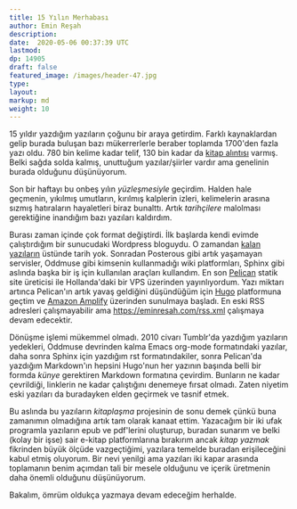 ```yaml
---
title: 15 Yılın Merhabası
author: Emin Reşah
description: 
date:  2020-05-06 00:37:39 UTC
lastmod: 
dp: 14905
draft: false
featured_image: /images/header-47.jpg
type: 
layout: 
markup: md
weight: 10
---
```


15 yıldır yazdığım yazıların çoğunu bir araya getirdim. Farklı kaynaklardan gelip burada buluşan bazı mükerrerlerle beraber toplamda 1700'den fazla yazı oldu. 780 bin kelime kadar telif, 130 bin kadar da [kitap alıntısı](https://eminresah.com/okunandan-kalan) varmış. Belki sağda solda kalmış, unuttuğum yazılar/şiirler vardır ama genelinin burada olduğunu düşünüyorum. 

Son bir haftayı bu onbeş yılın *yüzleşmesiyle* geçirdim. Halden hale geçmenin, yıkılmış umutların, kırılmış kalplerin izleri, kelimelerin arasına sızmış hatıraların hayaletleri biraz bunalttı. Artık *tarihçilere* malolması gerektiğine inandığım bazı yazıları kaldırdım.  

Burası zaman içinde çok format değiştirdi. İlk başlarda kendi evimde çalıştırdığım bir sunucudaki Wordpress bloguydu. O zamandan [kalan yazıların](https://eminresah.com/devrik-yazilar/) üstünde tarih yok. Sonradan Posterous gibi artık yaşamayan servisler, Oddmuse gibi kimsenin kullanmadığı wiki platformları, Sphinx gibi aslında başka bir iş için kullanılan araçları kullandım. En son [Pelican](https://getpelican.com) statik site üreticisi ile Hollanda'daki bir VPS üzerinden yayınlıyordum. Yazı miktarı artınca Pelican'ın artık yavaş geldiğini düşündüğüm için [Hugo](https://gohugo.io) platformuna geçtim ve [Amazon Amplify](https://aws.amazon.com/amplify/) üzerinden sunulmaya başladı. En eski RSS adresleri çalışmayabilir ama https://eminresah.com/rss.xml çalışmaya devam edecektir.  

Dönüşme işlemi mükemmel olmadı. 2010 civarı Tumblr'da yazdığım yazıların yedekleri, Oddmuse devrinden kalma Emacs org-mode formatındaki yazılar, daha sonra Sphinx için yazdığım rst formatındakiler, sonra Pelican'da yazdığım Markdown'ın hepsini Hugo'nun her yazının başında belli bir formda *künye* gerektiren Markdown formatına çevirdim. Bunların ne kadar çevrildiği, linklerin ne kadar çalıştığını denemeye fırsat olmadı. Zaten niyetim eski yazıları da buradayken elden geçirmek ve tasnif etmek. 

Bu aslında bu yazıların *kitaplaşma* projesinin de sonu demek çünkü buna zamanımın olmadığına artık tam olarak kanaat ettim. Yazacağım bir iki ufak programla yazıların epub ve pdf'lerini oluşturup, buradan sunarım ve belki (kolay bir işse) sair e-kitap platformlarına bırakırım ancak *kitap yazmak* fikrinden büyük ölçüde vazgeçtiğimi, yazılara temelde buradan erişileceğini kabul etmiş oluyorum. Bir nevi yenilgi ama yazıları iki kapar arasında toplamanın benim açımdan tali bir mesele olduğunu ve içerik üretmenin daha önemli olduğunu düşünüyorum. 

Bakalım, ömrüm oldukça yazmaya devam edeceğim herhalde. 
